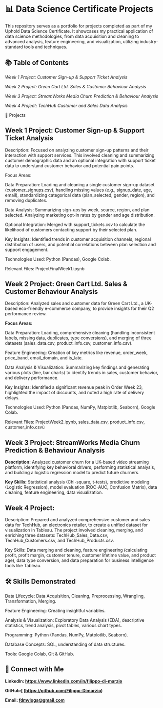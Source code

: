 # 📊 Data Science Certificate Projects
This repository serves as a portfolio for projects completed as part of my Uphold Data Science Certificate. It showcases my practical application of data science methodologies, from data acquisition and cleaning to advanced analysis, feature engineering, and visualization, utilizing industry-standard tools and techniques.

## 📚 Table of Contents

*Week 1 Project: Customer Sign-up & Support Ticket Analysis*

*Week 2 Project: Green Cart Ltd. Sales & Customer Behaviour Analysis*

*Week 3 Project: StreamWorks Media Churn Prediction & Behaviour Analysis*

*Week 4 Project: TechHub Customer and Sales Data Analysis*

🚀 Projects
## Week 1 Project: Customer Sign-up & Support Ticket Analysis

Description: Focused on analyzing customer sign-up patterns and their interaction with support services. This involved cleaning and summarizing customer demographic data and an optional integration with support ticket data to understand customer behavior and potential pain points.

Focus Areas:

Data Preparation: Loading and cleaning a single customer sign-up dataset (customer_signups.csv), handling missing values (e.g., signup_date, age, email), standardizing categorical data (plan_selected, gender, region), and removing duplicates.

Data Analysis: Summarizing sign-ups by week, source, region, and plan selected. Analyzing marketing opt-in rates by gender and age distribution.

Optional Integration: Merged with support_tickets.csv to calculate the likelihood of customers contacting support by their selected plan.

Key Insights: Identified trends in customer acquisition channels, regional distribution of users, and potential correlations between plan selection and support engagement.

Technologies Used: Python (Pandas), Google Colab.

Relevant Files: ProjectFinalWeek1.ipynb

## Week 2 Project: Green Cart Ltd. Sales & Customer Behaviour Analysis

Description: Analyzed sales and customer data for Green Cart Ltd., a UK-based eco-friendly e-commerce company, to provide insights for their Q2 performance review.

**Focus Areas:**

Data Preparation: Loading, comprehensive cleaning (handling inconsistent labels, missing data, duplicates, type conversions), and merging of three datasets (sales_data.csv, product_info.csv, customer_info.csv).

Feature Engineering: Creation of key metrics like revenue, order_week, price_band, email_domain, and is_late.

Data Analysis & Visualization: Summarizing key findings and generating various plots (line, bar charts) to identify trends in sales, customer behavior, and delivery performance.

Key Insights: Identified a significant revenue peak in Order Week 23, highlighted the impact of discounts, and noted a high rate of delivery delays.

Technologies Used: Python (Pandas, NumPy, Matplotlib, Seaborn), Google Colab.

Relevant Files: ProjectWeek2.ipynb, sales_data.csv, product_info.csv, customer_info.csvù


## Week 3 Project: StreamWorks Media Churn Prediction & Behaviour Analysis

**Description:** Analyzed customer churn for a UK-based video streaming platform, identifying key behavioral drivers, performing statistical analysis, and building a logistic regression model to predict future churners.
  
**Key Skills:** Statistical analysis (Chi-square, t-tests), predictive modeling (Logistic Regression), model evaluation (ROC-AUC, Confusion Matrix), data cleaning, feature engineering, data visualization.

## Week 4 Project: 

Description: Prepared and analyzed comprehensive customer and sales data for TechHub, an electronics retailer, to create a unified dataset for visualization in Tableau. The project involved cleaning, merging, and enriching three datasets: TechHub_Sales_Data.csv, TechHub_Customers.csv, and TechHub_Products.csv.

Key Skills: Data merging and cleaning, feature engineering (calculating profit, profit margin, customer tenure, customer lifetime value, and product age), data type conversion, and data preparation for business intelligence tools like Tableau.

## 🛠️ Skills Demonstrated

Data Lifecycle: Data Acquisition, Cleaning, Preprocessing, Wrangling, Transformation, Merging.

Feature Engineering: Creating insightful variables.

Analysis & Visualization: Exploratory Data Analysis (EDA), descriptive statistics, trend analysis, pivot tables, various chart types.

Programming: Python (Pandas, NumPy, Matplotlib, Seaborn).

Database Concepts: SQL, understanding of data structures.

Tools: Google Colab, Git & GitHub.

## 📧 Connect with Me

**LinkedIn: https://www.linkedin.com/in/filippo-di-marzio**

**GitHub:[ (https://github.com/Filippo-Dimarzio)**

**Email: fdmvlogs@gmail.com**
